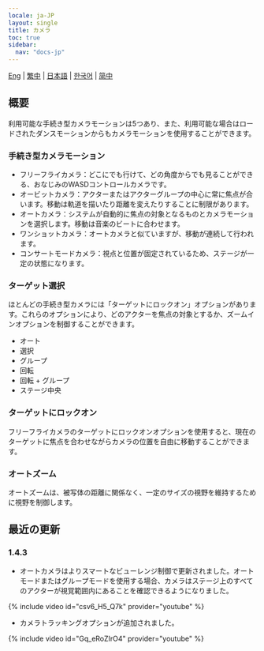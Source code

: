 ```yaml
---
locale: ja-JP
layout: single
title: カメラ
toc: true
sidebar:
  nav: "docs-jp"
---
```

[Eng](/dancexr/features/camera) | [繁中](/tw/dancexr/features/camera) | [日本語](/jp/dancexr/features/camera) | [한국어](/kr/dancexr/features/camera) | [简中](/zh/dancexr/features/camera)


## 概要
利用可能な手続き型カメラモーションは5つあり、また、利用可能な場合はロードされたダンスモーションからもカメラモーションを使用することができます。

### 手続き型カメラモーション
* フリーフライカメラ：どこにでも行けて、どの角度からでも見ることができる、おなじみのWASDコントロールカメラです。
* オービットカメラ：アクターまたはアクターグループの中心に常に焦点が合います。移動は軌道を描いたり距離を変えたりすることに制限があります。
* オートカメラ：システムが自動的に焦点の対象となるものとカメラモーションを選択します。移動は音楽のビートに合わせます。
* ワンショットカメラ：オートカメラと似ていますが、移動が連続して行われます。
* コンサートモードカメラ：視点と位置が固定されているため、ステージが一定の状態になります。

### ターゲット選択
ほとんどの手続き型カメラには「ターゲットにロックオン」オプションがあります。これらのオプションにより、どのアクターを焦点の対象とするか、ズームインオプションを制御することができます。
* オート
* 選択
* グループ
* 回転
* 回転 + グループ
* ステージ中央

### ターゲットにロックオン
フリーフライカメラのターゲットにロックオンオプションを使用すると、現在のターゲットに焦点を合わせながらカメラの位置を自由に移動することができます。

### オートズーム
オートズームは、被写体の距離に関係なく、一定のサイズの視野を維持するために視野を制御します。

## 最近の更新
### 1.4.3
* オートカメラはよりスマートなビューレンジ制御で更新されました。オートモードまたはグループモードを使用する場合、カメラはステージ上のすべてのアクターが視覚範囲内にあることを確認できるようになりました。

{% include video id="csv6_H5_Q7k" provider="youtube" %}

* カメラトラッキングオプションが追加されました。

{% include video id="Gq_eRoZIrO4" provider="youtube" %}